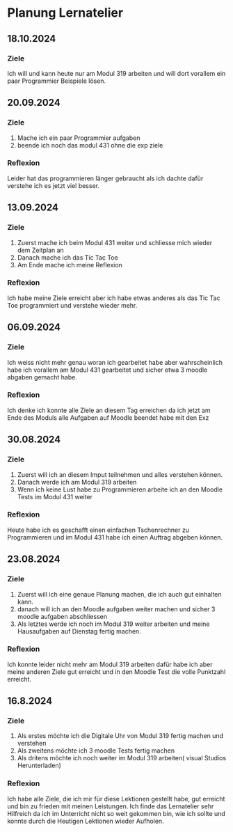 # Planung Lernatelier
## 18.10.2024
### Ziele
Ich will und kann heute nur am Modul 319 arbeiten und will dort vorallem ein paar Programmier Beispiele lösen.

## 20.09.2024
### Ziele
1. Mache ich ein paar Programmier aufgaben
2. beende ich noch das modul 431 ohne die exp ziele
### Reflexion
Leider hat das programmieren länger gebraucht als ich dachte dafür verstehe ich es jetzt viel besser.
## 13.09.2024
### Ziele
1. Zuerst mache ich beim Modul 431 weiter und schliesse mich wieder dem Zeitplan an
2. Danach mache ich das Tic Tac Toe
3. Am Ende mache ich meine Reflexion
### Reflexion
Ich habe meine Ziele erreicht aber ich habe etwas anderes als das Tic Tac Toe programmiert und verstehe wieder mehr.
## 06.09.2024
### Ziele
Ich weiss nicht mehr genau woran ich gearbeitet habe aber wahrscheinlich habe ich vorallem am Modul 431 gearbeitet und sicher etwa 3 moodle abgaben gemacht habe.
### Reflexion
Ich denke ich konnte alle Ziele an diesem Tag erreichen da ich jetzt am Ende des Moduls alle Aufgaben auf Moodle beendet habe mit den Exz
## 30.08.2024
### Ziele
1. Zuerst will ich an diesem Imput teilnehmen und alles verstehen können.
2. Danach werde ich am Modul 319 arbeiten
3. Wenn ich keine Lust habe zu Programmieren arbeite ich an den Moodle Tests im Modul 431 weiter
### Reflexion
Heute habe ich es geschafft einen einfachen Tschenrechner zu Programmieren und im Modul 431 habe ich einen Auftrag abgeben können.
## 23.08.2024
### Ziele
1. Zuerst will ich eine genaue Planung machen, die ich auch  gut einhalten kann.
2. danach will ich an den Moodle aufgaben weiter machen und sicher 3 moodle aufgaben abschliessen
3. Als letztes werde ich noch im Modul 319 weiter arbeiten und meine Hausaufgaben auf Dienstag fertig machen.
### Reflexion 
Ich konnte leider nicht mehr am Modul 319 arbeiten dafür habe ich aber meine anderen Ziele gut erreicht und in den Moodle Test die volle Punktzahl erreicht.



## 16.8.2024
### Ziele
1. Als erstes möchte ich die Digitale Uhr von Modul 319 fertig machen und verstehen
2. Als zweitens möchte ich 3 moodle Tests fertig machen
3. Als dritens möchte ich noch weiter im Modul 319 arbeiten( visual Studios Herunterladen)  
### Reflexion
Ich habe alle Ziele, die ich mir für diese Lektionen gestellt habe, gut erreicht und bin zu frieden mit meinen Leistungen. Ich finde das Lernatelier sehr Hilfreich da ich im Unterricht nicht so weit gekommen bin, wie ich sollte und konnte durch die Heutigen Lektionen wieder Aufholen.
